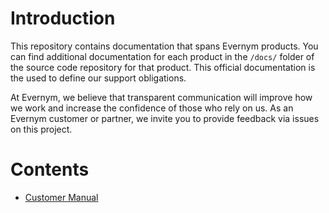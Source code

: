 # Introduction

This repository contains documentation that spans Evernym products. You can find additional documentation for each product in the `/docs/` folder of the source code repository for that product. This official documentation is the used to define our support obligations.

At Evernym, we believe that transparent communication will improve how we work and increase the confidence of those who rely on us. As an Evernym customer or partner, we invite you to provide feedback via issues on this project.

# Contents
* [Customer Manual](Customer-Manual/)
